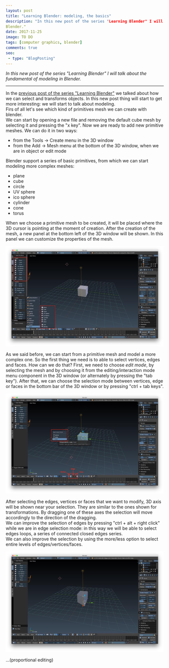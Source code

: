 ```yaml
---
layout: post
title: "Learning Blender: modeling, the basics"
description: "In this new post of the series "Learning Blender" I will talk about the fundamental of modeling in 
Blender."
date: 2017-11-25
image: TO DO
tags: [computer graphics, blender]
comments: true
seo:
 - type: "BlogPosting"
---
```


*In this new post of the series "Learning Blender" I will talk about the fundamental of modeling in Blender.*

---

In the [previous post of the series "Learning Blender"](TODO) we talked about how we can select and transforms 
objects. In this new post thing will start to get more interesting: we will start to talk about modeling.  
Firs of all let's see which kind of primitives mesh we can create with blender.  
We can start by opening a new file and removing the default cube mesh by selecting it and pressing the "x key". Now 
we are ready to add new primitive meshes. We can do it in two ways:

* from the Tools -> Create menu in the 3D window
* from the Add -> Mesh menu at the bottom of the 3D window, when we are in object or edit mode

Blender support a series of basic primitives, from which we can start modeling more complex meshes:

* plane
* cube
* circle
* UV sphere
* ico sphere
* cylinder
* cone
* torus

When we choose a primitive mesh to be created, it will be placed where the 3D cursor is pointing at the moment of 
creation. After the creation of the mesh, a new panel at the bottom left of the 3D window will be shown. In this 
panel we can customize the properties of the mesh. 

![blender modeling create primitive meshes](/assets/images/posts/blender-modeling-create-primitive-meshes.jpg 
"blender modeling create primitive meshes")

As we said before, we can start from a primitive mesh and model a more complex one. So the first thing we need is to 
able to select vertices, edges and faces. How can we do that? First, we need to choose *edit mode*, by selecting the 
mesh and by choosing it from the editing/interaction mode menu component in the 3D window (or alternately by pressing
 the "tab key"). After that, we can choose the selection mode between vertices, edge or faces in the bottom bar of 
 the 3D window or by pressing "ctrl + tab keys". 
 
![blender select edges faces vertices](/assets/images/posts/blender-select-edges-faces-vertices.jpg 
"blender select edges faces vertices")
 
After selecting the edges, vertices or faces that we want to modify, 3D axis will be shown near your selection. They
 are similar to the ones shown for transformations. By dragging one of these axes the selection will move 
 accordingly to the direction of the dragging.  
 We can improve the selection of edges by pressing "ctrl + alt + right click" while we are in edge selection mode: in
  this way we will be able to select edges loops, a series of connected closed edges series.  
  We can also improve the selection by using the more/less option to select entire levels of edges/vertices/faces.  

![blender modified mesh](/assets/images/posts/blender-modified-mesh.jpg "blender modified mesh")

...(proportional editing)



